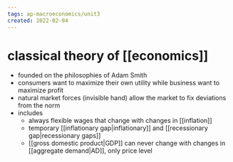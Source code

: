 ```yaml
---
tags: ap-macroeconomics/unit3 
created: 2022-02-04
---
```


# classical theory of [[economics]]

- founded on the philosophies of Adam Smith
- consumers want to maximize their own utility while business want to maximize profit
- natural market forces (invisible hand) allow the market to fix deviations from the norm
- includes
	- always flexible wages that change with changes in [[inflation]]
	- temporary [[inflationary gap|inflationary]] and [[recessionary gap|recessionary gaps]]
	- [[gross domestic product|GDP]] can never change with changes in [[aggregate demand|AD]], only price level 
